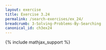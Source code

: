 ```yaml
---
layout: exercise
title: Exercise 3.24
permalink: /search-exercises/ex_24/
breadcrumb: 3-Solving-Problems-By-Searching
canonical_id: ch3ex24
---
```


{% include mathjax_support %}
